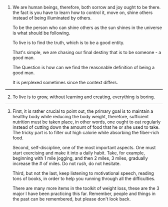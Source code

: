 1. We are human beings, therefore, both sorrow and joy ought to be there. the fact is you have to learn how to control it, move on, shine others instead of being illuminated by others.   

   To be the person who can shine others as the sun shines in the universe is what should be following.

   To live is to find the truth, which is to be a good entity. 

   That's simple, we are chasing our final destiny that is to be someone - a good man. 

   The Question is how can we find the reasonable definition of being a good man. 

   It is perplexed sometimes since the context differs.


---
2. To live is to grow, without learning and creating, everything is boring. 


---
3. First, it is rather crucial to point out, the primary goal is to maintain a healthy body while reducing the body weight, therefore, sufficient nutrition must be taken place, in other words, one ought to eat regularly instead of cutting down the amount of food that he or she used to take. The tricky part is to filter out high calorie while absorbing the fiber-rich food. 

   Second, self-discipline, one of the most important aspects. One must start exercising and make it into a daily habit. Take, for example, beginning with 1 mile jogging, and then 2 miles, 3 miles, gradually increase the # of miles. Do not rush, do not hesitate.

   Third, but not the last, keep listening to motivational speech, reading tons of books, in order to help you running through all the difficulties. 

   There are many more items in the toolkit of weight loss, these are the 3 major I have been practicing this far. Remember, people and things in the past can be remembered, but please don't look back.